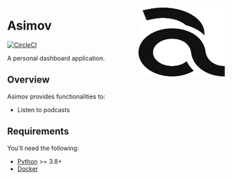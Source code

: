 <a href='https://github.com/jkrclaro/asimov'><img src='https://github.com/jkrclaro/asimov/blob/master/frontend/public/logo.png' align='right' width='200' height='160' /></a>

# Asimov
[![CircleCI](https://circleci.com/gh/jkrclaro/asimov.svg?style=svg)](https://circleci.com/gh/jkrclaro/asimov)

A personal dashboard application.

## Overview

Asimov provides functionalities to:
- Listen to podcasts

## Requirements

You'll need the following:

- [Python](https://www.python.org/) >= 3.8+
- [Docker](https://www.docker.com/)